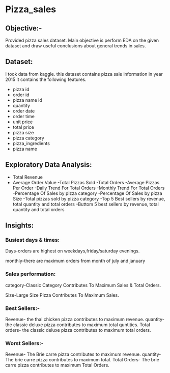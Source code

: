 # Pizza_sales

## Objective:-
Provided pizza sales dataset.
Main objective is perform EDA on the given dataset and draw useful conclusions about general trends in sales.

## Dataset:
I took data from kaggle. this dataset contains pizza sale information in year 2015 it contains the following features.

* pizza id
* order id
* pizza name id
* quantity
* order date
* order time
* unit price
* total price
* pizza size
* pizza category
* pizza_ingredients
* pizza name

## Exploratory Data Analysis:
- Total Revenue
- Average Order Value
-Total Pizzas Sold
-Total Orders
-Average Pizzas Per Order
-Daily Trend For Total Orders
-Monthly Trend For Total Orders
-Percentage Of Sales by pizza category
-Percentage Of Sales by pizza Size
-Total pizzas sold by pizza category
-Top 5 Best sellers by revenue, total quantity and total orders
-Buttom 5 best sellers by revenue, total quantity and total orders

## Insights:
### Busiest days & times:
Days-orders are highest on weekdays,friday/saturday evenings.

monthly-there are maximum orders from month of july and january

### Sales performation:
category-Classic Category Contributes To Maximum Sales & Total Orders.

Size-Large Size Pizza Contributes To Maximum  Sales.

### Best Sellers:-
Revenue- the thai chicken pizza contributes to maximum revenue.
quantity- the classic deluxe pizza contributes to maximum total quntities.
Total orders- the classic deluxe pizza contributes to maximum total orders.

### Worst Sellers:-
Revenue- The Brie carre pizza contributes to maximum revenue.
quantity- The brie carre pizza contributes to maximum total.
Total Orders- The brie carre pizza contributes to maximum Total Orders.
